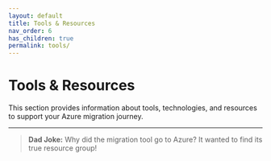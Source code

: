 ```yaml
---
layout: default
title: Tools & Resources
nav_order: 6
has_children: true
permalink: tools/
---
```


# Tools & Resources

This section provides information about tools, technologies, and resources to support your Azure migration journey.

---

> **Dad Joke:** Why did the migration tool go to Azure? It wanted to find its true resource group!